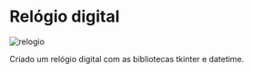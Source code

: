 # Relógio digital

![relogio](https://i.imgur.com/VY9jstn.png)

Criado um relógio digital com as bibliotecas tkinter e datetime.
